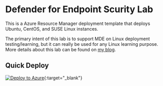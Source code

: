 # Defender for Endpoint Scurity Lab

This is a Azure Resource Manager deployment template that deploys Ubuntu, CentOS, and SUSE Linux instances. 

The primary intent of this lab is to support MDE on Linux deployment testing/learning, but it can really be used for any Linux learning purpose. More details about this lab can be found on [my blog](https://davidmcwee.com/labs/linux).

## Quick Deploy

[![Deploy to Azure](https://aka.ms/deploytoazurebutton)](https://portal.azure.com/#create/Microsoft.Template/uri/https%3A%2F%2Fraw.githubusercontent.com%2Fdmcwee%2Flabs%2Fdev%2FLinux%2Fazuredeploy.json){:target="_blank"}

